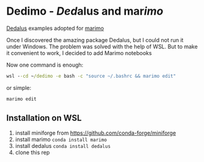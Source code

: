 # Dedimo - ***Ded***alus and mar***imo***
[Dedalus](https://dedalus-project.org/) examples adopted for [marimo](https://marimo.io)

Once I discovered the amazing package Dedalus, but I could not run it under Windows. 
The problem was solved with the help of WSL.
But to make it convenient to work, I decided to add Marimo notebooks 

Now one command is enough:
```cmd
wsl --cd ~/dedimo -e bash -c "source ~/.bashrc && marimo edit"
```

or simple:
```bash
marimo edit
```

## Installation on WSL

1. install miniforge from https://github.com/conda-forge/miniforge
2. install marimo `conda install marimo`
3. install dedalus `conda install dedalus`
4. clone this rep